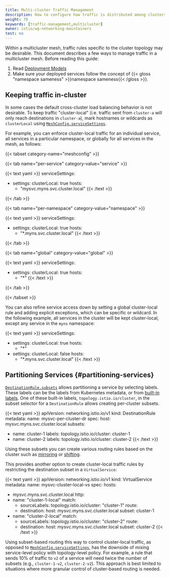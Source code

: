 ```yaml
---
title: Multi-cluster Traffic Management
description: How to configure how traffic is distributed among clusters in the mesh.
weight: 70
keywords: [traffic-management,multicluster]
owner: istio/wg-networking-maintainers
test: no
---
```

<!-- markdownlint-disable-file MD007 -->

Within a multicluster mesh, traffic rules specific to the cluster topology may be desirable. This document describes
a few ways to manage traffic in a multicluster mesh. Before reading this guide:

1. Read [Deployment Models](/docs/ops/deployment/deployment-models/#multiple-clusters)
1. Make sure your deployed services follow the concept of {{< gloss "namespace sameness" >}}namespace sameness{{< /gloss >}}.

## Keeping traffic in-cluster

In some cases the default cross-cluster load balancing behavior is not desirable. To keep traffic "cluster-local" (i.e.
traffic sent from `cluster-a` will only reach destinations in `cluster-a`), mark hostnames or wildcards as `clusterLocal`
using [`MeshConfig.serviceSettings`](/docs/reference/config/istio.mesh.v1alpha1/#MeshConfig-ServiceSettings-Settings).

For example, you can enforce cluster-local traffic for an individual service, all services in a particular namespace, or globally for all services in the mesh, as follows:

{{< tabset category-name="meshconfig" >}}

{{< tab name="per-service" category-value="service" >}}

{{< text yaml >}}
serviceSettings:
- settings:
    clusterLocal: true
  hosts:
  - "mysvc.myns.svc.cluster.local"
{{< /text >}}

{{< /tab >}}

{{< tab name="per-namespace" category-value="namespace" >}}

{{< text yaml >}}
serviceSettings:
- settings:
    clusterLocal: true
  hosts:
  - "*.myns.svc.cluster.local"
{{< /text >}}

{{< /tab >}}

{{< tab name="global" category-value="global" >}}

{{< text yaml >}}
serviceSettings:
- settings:
    clusterLocal: true
  hosts:
  - "*"
{{< /text >}}

{{< /tab >}}

{{< /tabset >}}

You can also refine service access down by setting a global cluster-local rule and adding explicit exceptions, which can be specific or wildcard. In the following example, all services in the cluster will be kept cluster-local, except any service in the `myns` namespace:

{{< text yaml >}}
serviceSettings:
- settings:
    clusterLocal: true
  hosts:
  - "*"
- settings:
    clusterLocal: false
  hosts:
  - "*.myns.svc.cluster.local"
{{< /text >}}

## Partitioning Services {#partitioning-services}

[`DestinationRule.subsets`](/docs/reference/config/networking/destination-rule/#Subset) allows partitioning a service
by selecting labels. These labels can be the labels from Kubernetes metadata, or from [built-in labels](/docs/reference/config/labels/).
One of these built-in labels, `topology.istio.io/cluster`, in the subset selector for a `DestinationRule` allows
creating per-cluster subsets.

{{< text yaml >}}
apiVersion: networking.istio.io/v1
kind: DestinationRule
metadata:
  name: mysvc-per-cluster-dr
spec:
  host: mysvc.myns.svc.cluster.local
  subsets:
  - name: cluster-1
    labels:
      topology.istio.io/cluster: cluster-1
  - name: cluster-2
    labels:
      topology.istio.io/cluster: cluster-2
{{< /text >}}

Using these subsets you can create various routing rules based on the cluster such as [mirroring](/docs/tasks/traffic-management/mirroring/)
or [shifting](/docs/tasks/traffic-management/traffic-shifting/).

This provides another option to create cluster-local traffic rules by restricting the destination subset in a `VirtualService`:

{{< text yaml >}}
apiVersion: networking.istio.io/v1
kind: VirtualService
metadata:
  name: mysvc-cluster-local-vs
spec:
  hosts:
  - mysvc.myns.svc.cluster.local
  http:
  - name: "cluster-1-local"
    match:
    - sourceLabels:
        topology.istio.io/cluster: "cluster-1"
    route:
    - destination:
        host: mysvc.myns.svc.cluster.local
        subset: cluster-1
  - name: "cluster-2-local"
    match:
    - sourceLabels:
        topology.istio.io/cluster: "cluster-2"
    route:
    - destination:
        host: mysvc.myns.svc.cluster.local
        subset: cluster-2
{{< /text >}}

Using subset-based routing this way to control cluster-local traffic, as opposed to
[`MeshConfig.serviceSettings`](/docs/reference/config/istio.mesh.v1alpha1/#MeshConfig-ServiceSettings-Settings),
has the downside of mixing service-level policy with topology-level policy.
For example, a rule that sends 10% of traffic to `v2` of a service will need twice the
number of subsets (e.g., `cluster-1-v2`, `cluster-2-v2`).
This approach is best limited to situations where more granular control of cluster-based routing is needed.
